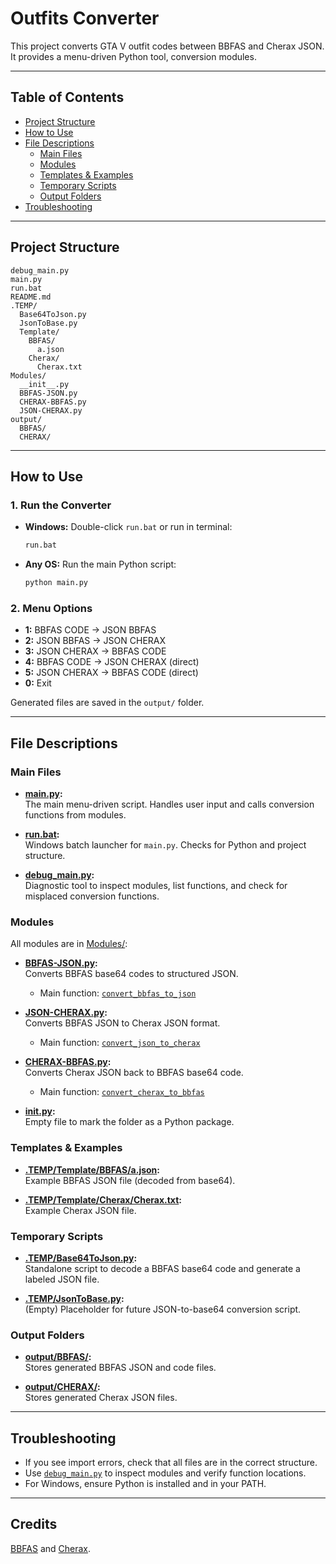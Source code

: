 # Outfits Converter

This project converts GTA V outfit codes between BBFAS and Cherax JSON. It provides a menu-driven Python tool, conversion modules.

---

## Table of Contents

- [Project Structure](#project-structure)
- [How to Use](#how-to-use)
- [File Descriptions](#file-descriptions)
  - [Main Files](#main-files)
  - [Modules](#modules)
  - [Templates & Examples](#templates--examples)
  - [Temporary Scripts](#temporary-scripts)
  - [Output Folders](#output-folders)
- [Troubleshooting](#troubleshooting)

---

## Project Structure

```
debug_main.py
main.py
run.bat
README.md
.TEMP/
  Base64ToJson.py
  JsonToBase.py
  Template/
    BBFAS/
      a.json
    Cherax/
      Cherax.txt
Modules/
  __init__.py
  BBFAS-JSON.py
  CHERAX-BBFAS.py
  JSON-CHERAX.py
output/
  BBFAS/
  CHERAX/
```

---

## How to Use

### 1. **Run the Converter**

- **Windows:** Double-click `run.bat` or run in terminal:
  ```sh
  run.bat
  ```
- **Any OS:** Run the main Python script:
  ```sh
  python main.py
  ```

### 2. **Menu Options**

- **1:** BBFAS CODE → JSON BBFAS
- **2:** JSON BBFAS → JSON CHERAX
- **3:** JSON CHERAX → BBFAS CODE
- **4:** BBFAS CODE → JSON CHERAX (direct)
- **5:** JSON CHERAX → BBFAS CODE (direct)
- **0:** Exit

Generated files are saved in the `output/` folder.

---

## File Descriptions

### Main Files

- **[main.py](main.py):**  
  The main menu-driven script. Handles user input and calls conversion functions from modules.

- **[run.bat](run.bat):**  
  Windows batch launcher for `main.py`. Checks for Python and project structure.

- **[debug_main.py](debug_main.py):**  
  Diagnostic tool to inspect modules, list functions, and check for misplaced conversion functions.

### Modules

All modules are in [Modules/](Modules):

- **[BBFAS-JSON.py](Modules/BBFAS-JSON.py):**  
  Converts BBFAS base64 codes to structured JSON.  
  - Main function: [`convert_bbfas_to_json`](Modules/BBFAS-JSON.py)

- **[JSON-CHERAX.py](Modules/JSON-CHERAX.py):**  
  Converts BBFAS JSON to Cherax JSON format.  
  - Main function: [`convert_json_to_cherax`](Modules/JSON-CHERAX.py)

- **[CHERAX-BBFAS.py](Modules/CHERAX-BBFAS.py):**  
  Converts Cherax JSON back to BBFAS base64 code.  
  - Main function: [`convert_cherax_to_bbfas`](Modules/CHERAX-BBFAS.py)

- **[__init__.py](Modules/__init__.py):**  
  Empty file to mark the folder as a Python package.

### Templates & Examples

- **[.TEMP/Template/BBFAS/a.json](.TEMP/Template/BBFAS/a.json):**  
  Example BBFAS JSON file (decoded from base64).

- **[.TEMP/Template/Cherax/Cherax.txt](.TEMP/Template/Cherax/Cherax.txt):**  
  Example Cherax JSON file.

### Temporary Scripts

- **[.TEMP/Base64ToJson.py](.TEMP/Base64ToJson.py):**  
  Standalone script to decode a BBFAS base64 code and generate a labeled JSON file.

- **[.TEMP/JsonToBase.py](.TEMP/JsonToBase.py):**  
  (Empty) Placeholder for future JSON-to-base64 conversion script.

### Output Folders

- **[output/BBFAS/](output/BBFAS):**  
  Stores generated BBFAS JSON and code files.

- **[output/CHERAX/](output/CHERAX):**  
  Stores generated Cherax JSON files.

---

## Troubleshooting

- If you see import errors, check that all files are in the correct structure.
- Use [`debug_main.py`](debug_main.py) to inspect modules and verify function locations.
- For Windows, ensure Python is installed and in your PATH.

---

## Credits

[BBFAS](https://www.bbfas.com/) and [Cherax](https://cherax.menu/).
